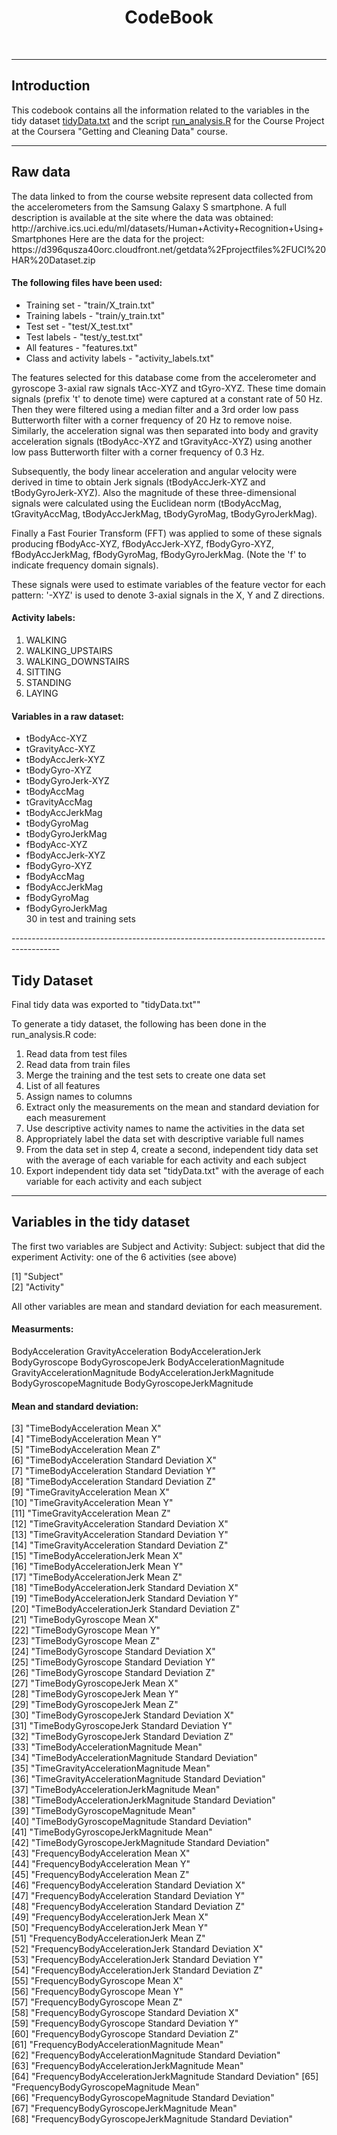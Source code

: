 
<center><h1>CodeBook</h1></center>
</br>

------------------------------------------------------------------------------------------

<h2>Introduction</h2>
This codebook contains all the information related to the variables in the tidy dataset <a href="https://github.com/Milalpha/getdata/blob/master/tidyData.txt">tidyData.txt</a> and the script  <a href="https://github.com/Milalpha/getdata/blob/master/run_analysis.R"> run_analysis.R</a> for the Course Project at the Coursera "Getting and Cleaning Data" course.
 
------------------------------------------------------------------------------------------

<h2>Raw data</h2>
The data linked to from the course website represent data collected from the accelerometers from the Samsung Galaxy S smartphone. A full description is available at the site where the data was obtained: 
http://archive.ics.uci.edu/ml/datasets/Human+Activity+Recognition+Using+Smartphones 
Here are the data for the project: 
https://d396qusza40orc.cloudfront.net/getdata%2Fprojectfiles%2FUCI%20HAR%20Dataset.zip 

<h4>The following files have been used:</h4>

<ul> 
<li> Training set - "train/X_train.txt"</li>
<li> Training labels - "train/y_train.txt"</li>
<li> Test set - "test/X_test.txt"</li>
<li> Test labels - "test/y_test.txt"</li>
<li> All features - "features.txt"</li>
<li> Class and activity labels - "activity_labels.txt"</li>
</ul>

The features selected for this database come from the accelerometer and gyroscope 3-axial raw signals tAcc-XYZ and tGyro-XYZ. These time domain signals (prefix 't' to denote time) were captured at a constant rate of 50 Hz. Then they were filtered using a median filter and a 3rd order low pass Butterworth filter with a corner frequency of 20 Hz to remove noise. Similarly, the acceleration signal was then separated into body and gravity acceleration signals (tBodyAcc-XYZ and tGravityAcc-XYZ) using another low pass Butterworth filter with a corner frequency of 0.3 Hz.

Subsequently, the body linear acceleration and angular velocity were derived in time to obtain Jerk signals (tBodyAccJerk-XYZ and tBodyGyroJerk-XYZ). Also the magnitude of these three-dimensional signals were calculated using the Euclidean norm (tBodyAccMag, tGravityAccMag, tBodyAccJerkMag, tBodyGyroMag, tBodyGyroJerkMag).

Finally a Fast Fourier Transform (FFT) was applied to some of these signals producing fBodyAcc-XYZ, fBodyAccJerk-XYZ, fBodyGyro-XYZ, fBodyAccJerkMag, fBodyGyroMag, fBodyGyroJerkMag. (Note the 'f' to indicate frequency domain signals).

These signals were used to estimate variables of the feature vector for each pattern:
'-XYZ' is used to denote 3-axial signals in the X, Y and Z directions.

<h4>Activity labels:</h4>

<ol> 
<li> WALKING </li>
<li> WALKING_UPSTAIRS </li>
<li> WALKING_DOWNSTAIRS </li>
<li> SITTING </li>
<li> STANDING </li>
<li> LAYING </li>
</ol>

<h4>Variables in a raw dataset:</h4>

<ul> 
<li>tBodyAcc-XYZ</li>
<li>tGravityAcc-XYZ</li>
<li>tBodyAccJerk-XYZ</li>
<li>tBodyGyro-XYZ</li>
<li>tBodyGyroJerk-XYZ</li>
<li>tBodyAccMag</li>
<li>tGravityAccMag</li>
<li>tBodyAccJerkMag</li>
<li>tBodyGyroMag</li>
<li>tBodyGyroJerkMag</li>
<li>fBodyAcc-XYZ</li>
<li>fBodyAccJerk-XYZ</li>
<li>fBodyGyro-XYZ</li>
<li>fBodyAccMag</li>
<li>fBodyAccJerkMag</li>
<li>fBodyGyroMag</li>
<li>fBodyGyroJerkMag</li>
30 in test and training sets
</ul>
------------------------------------------------------------------------------------------

<h2>Tidy Dataset</h2>

Final tidy data was exported to "tidyData.txt""

To generate a tidy dataset, the following has been done in the run_analysis.R code:

1. Read data from test files</br>
2. Read data from train files</br>
3. Merge the training and the test sets to create one data set</br>
4. List of all features</br>
5. Assign names to columns </br>
6. Extract only the measurements on the mean and standard deviation for each measurement</br>
7. Use descriptive activity names to name the activities in the data set</br>
8. Appropriately label the data set with descriptive variable full names</br>
9. From the data set in step 4, create a second, independent tidy data set with the average of each variable for each activity and each subject</br>
10. Export independent tidy data set "tidyData.txt" with the average of each variable for each activity and each subject</br>


------------------------------------------------------------------------------------------
<h2>Variables in the tidy dataset</h2>

The first two variables are Subject and Activity:
Subject: subject that did the experiment 
Activity: one of the 6 activities (see above)

 [1] "Subject"                                          
 [2] "Activity"  
 
All other variables are mean and standard deviation for each measurement.

<h4>Measurments:</h4>

BodyAcceleration
GravityAcceleration
BodyAccelerationJerk
BodyGyroscope
BodyGyroscopeJerk
BodyAccelerationMagnitude
GravityAccelerationMagnitude
BodyAccelerationJerkMagnitude
BodyGyroscopeMagnitude
BodyGyroscopeJerkMagnitude

<h4>Mean and standard deviation:</h4>

 [3] "TimeBodyAcceleration Mean X"                              
 [4] "TimeBodyAcceleration Mean Y"                              
 [5] "TimeBodyAcceleration Mean Z"                              
 [6] "TimeBodyAcceleration Standard Deviation X"                
 [7] "TimeBodyAcceleration Standard Deviation Y"                
 [8] "TimeBodyAcceleration Standard Deviation Z"                
 [9] "TimeGravityAcceleration Mean X"                           
[10] "TimeGravityAcceleration Mean Y"                           
[11] "TimeGravityAcceleration Mean Z"                           
[12] "TimeGravityAcceleration Standard Deviation X"             
[13] "TimeGravityAcceleration Standard Deviation Y"             
[14] "TimeGravityAcceleration Standard Deviation Z"             
[15] "TimeBodyAccelerationJerk Mean X"                          
[16] "TimeBodyAccelerationJerk Mean Y"                          
[17] "TimeBodyAccelerationJerk Mean Z"                          
[18] "TimeBodyAccelerationJerk Standard Deviation X"            
[19] "TimeBodyAccelerationJerk Standard Deviation Y"            
[20] "TimeBodyAccelerationJerk Standard Deviation Z"            
[21] "TimeBodyGyroscope Mean X"                                 
[22] "TimeBodyGyroscope Mean Y"                                 
[23] "TimeBodyGyroscope Mean Z"                                 
[24] "TimeBodyGyroscope Standard Deviation X"                   
[25] "TimeBodyGyroscope Standard Deviation Y"                   
[26] "TimeBodyGyroscope Standard Deviation Z"                   
[27] "TimeBodyGyroscopeJerk Mean X"                             
[28] "TimeBodyGyroscopeJerk Mean Y"                             
[29] "TimeBodyGyroscopeJerk Mean Z"                             
[30] "TimeBodyGyroscopeJerk Standard Deviation X"               
[31] "TimeBodyGyroscopeJerk Standard Deviation Y"               
[32] "TimeBodyGyroscopeJerk Standard Deviation Z"               
[33] "TimeBodyAccelerationMagnitude Mean"                       
[34] "TimeBodyAccelerationMagnitude Standard Deviation"         
[35] "TimeGravityAccelerationMagnitude Mean"                    
[36] "TimeGravityAccelerationMagnitude Standard Deviation"      
[37] "TimeBodyAccelerationJerkMagnitude Mean"                   
[38] "TimeBodyAccelerationJerkMagnitude Standard Deviation"     
[39] "TimeBodyGyroscopeMagnitude Mean"                          
[40] "TimeBodyGyroscopeMagnitude Standard Deviation"            
[41] "TimeBodyGyroscopeJerkMagnitude Mean"                      
[42] "TimeBodyGyroscopeJerkMagnitude Standard Deviation"        
[43] "FrequencyBodyAcceleration Mean X"                         
[44] "FrequencyBodyAcceleration Mean Y"                         
[45] "FrequencyBodyAcceleration Mean Z"                         
[46] "FrequencyBodyAcceleration Standard Deviation X"           
[47] "FrequencyBodyAcceleration Standard Deviation Y"           
[48] "FrequencyBodyAcceleration Standard Deviation Z"           
[49] "FrequencyBodyAccelerationJerk Mean X"                     
[50] "FrequencyBodyAccelerationJerk Mean Y"                     
[51] "FrequencyBodyAccelerationJerk Mean Z"                     
[52] "FrequencyBodyAccelerationJerk Standard Deviation X"       
[53] "FrequencyBodyAccelerationJerk Standard Deviation Y"       
[54] "FrequencyBodyAccelerationJerk Standard Deviation Z"       
[55] "FrequencyBodyGyroscope Mean X"                            
[56] "FrequencyBodyGyroscope Mean Y"                            
[57] "FrequencyBodyGyroscope Mean Z"                            
[58] "FrequencyBodyGyroscope Standard Deviation X"              
[59] "FrequencyBodyGyroscope Standard Deviation Y"              
[60] "FrequencyBodyGyroscope Standard Deviation Z"              
[61] "FrequencyBodyAccelerationMagnitude Mean"                  
[62] "FrequencyBodyAccelerationMagnitude Standard Deviation"    
[63] "FrequencyBodyAccelerationJerkMagnitude Mean"              
[64] "FrequencyBodyAccelerationJerkMagnitude Standard Deviation"
[65] "FrequencyBodyGyroscopeMagnitude Mean"                     
[66] "FrequencyBodyGyroscopeMagnitude Standard Deviation"       
[67] "FrequencyBodyGyroscopeJerkMagnitude Mean"                 
[68] "FrequencyBodyGyroscopeJerkMagnitude Standard Deviation"   
